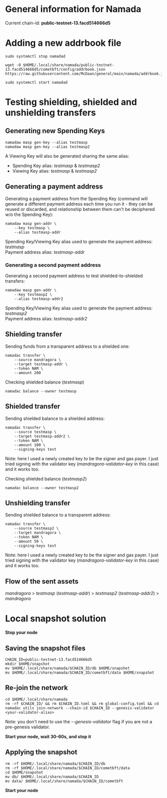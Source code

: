 # General information for Namada

Current chain-id: **public-testnet-13.facd514666d5**

# Adding a new addrbook file

```
sudo systemctl stop namadad

wget -O $HOME/.local/share/namada/public-testnet-13.facd514666d5/cometbft/config/addrbook.json https://raw.githubusercontent.com/McDaan/general/main/namada/addrbook.json

sudo systemctl start namadad
```

# Testing shielding, shielded and unshielding transfers

## Generating new Spending Keys
```
namadaw masp gen-key --alias testmasp
namadaw masp gen-key --alias testmasp2
```

A Viewing Key will also be generated sharing the same alias:
- Spending Key alias: *testmasp* & *testmasp2*  
- Viewing Key alias: *testmasp* & *testmasp2*
  
## Generating a payment address
Generating a payment address from the Spending Key (command will generate a different payment address each time you run it - they can be reused or discarded, and relationship between them can't be deciphered w/o the Spending Key):
```
namadaw masp gen-addr \
    --key testmasp \
    --alias testmasp-addr
```
Spending Key/Viewing Key alias used to generate the payment address: *testmasp*  
Payment address alias: *testmasp-addr*  
	
### Generating a second payment address
Generating a second payment address to test shielded-to-shielded transfers:
```
namadaw masp gen-addr \
    --key testmasp2 \
    --alias testmasp-addr2
```	
Spending Key/Viewing Key alias used to generate the payment address: *testmasp2*  
Payment address alias: *testmasp-addr2*  

## Shielding transfer
Sending funds from a transparent address to a shielded one:
```
namadac transfer \
    --source mandragora \
    --target testmasp-addr \
    --token NAM \
    --amount 200
```  
  
Checking shielded balance (*testmasp*)
```
namadac balance --owner testmasp
```

## Shielded transfer
Sending shielded balance to a shielded address:
```
namadac transfer \
    --source testmasp \
    --target testmasp-addr2 \
    --token NAM \
    --amount 100 \
    --signing-keys test
```
Note: here I used a newly created key to be the signer and gas payer. I just tried signing with the validator key (*mandragora-validator-key* in this case) and it works too.  
  
Checking shielded balance (*testmasp2*)
```
namadac balance --owner testmasp2
```
	
## Unshielding transfer
Sending shielded balance to a transparent address:
```
namadac transfer \
    --source testmasp2 \
    --target mandragora \
    --token NAM \
    --amount 50 \
    --signing-keys test
```
Note: here I used a newly created key to be the signer and gas payer. I just tried signing with the validator key (*mandragora-validator-key* in this case) and it works too.  

## Flow of the sent assets
*mandragora* > *testmasp* (*testmasp-addr*) > *testmasp2* (*testmasp-addr2*) > *mandragora*

# Local snapshot solution

**Stop your node**

## Saving the snapshot files
```
CHAIN_ID=public-testnet-13.facd514666d5
mkdir $HOME/snapshot
mv $HOME/.local/share/namada/$CHAIN_ID/db $HOME/snapshot
mv $HOME/.local/share/namada/$CHAIN_ID/cometbft/data $HOME/snapshot
```
  
## Re-join the network
```
cd $HOME/.local/share/namada
rm -rf $CHAIN_ID/ && rm $CHAIN_ID.toml && rm global-config.toml && cd
namadac utils join-network --chain-id $CHAIN_ID --genesis-validator <your-validator-alias>
```
Note: you don't need to use the *--genesis-validator* flag if you are not a pre-genesis validator.
  
**Start your node, wait 30-60s, and stop it**
  
## Applying the snapshot
```
rm -rf $HOME/.local/share/namada/$CHAIN_ID/db
rm -rf $HOME/.local/share/namada/$CHAIN_ID/cometbft/data
cd $HOME/snapshot
mv db/ $HOME/.local/share/namada/$CHAIN_ID
mv data/ $HOME/.local/share/namada/$CHAIN_ID/cometbft
```
  
**Start your node**


